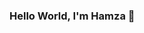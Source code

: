 ### Hello World, I'm Hamza 👋

<!--
**hamzasbuch/hamzasbuch** is a ✨ _special_ ✨ repository because its `README.md` (this file) appears on your GitHub profile.

Here are some ideas to get you started:

- 🔭 I’m currently working on ... JavaScript based web applications and Machine Learning and Deep Learning Algorithms.
- 🌱 I’m currently learning ... GraphQL
- 👯 I’m looking to collaborate on ... Web programming and Machine and Deep Learning projects.
- 🤔 I’m looking for help with ... Design of Automated Market Makers.
- 💬 Ask me about ... Technology, Basketball and Music.
- 📫 How to reach me: ... https://www.linkedin.com/in/hamzasbuch/
- 😄 Pronouns: ... He/him
- ⚡ Fun fact: ... 
-->
